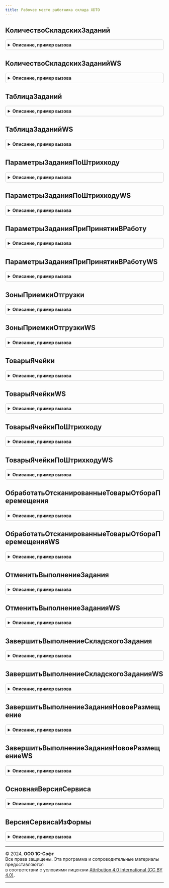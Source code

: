 ```yaml
---
title: Рабочее место работника склада XDTO
---
```



## КоличествоСкладскихЗаданий
<details style="margin: 1em 0; padding: 0.5em; border: 1px solid #ccc; border-radius: 6px;">

<summary style="font-weight: bold; cursor: pointer;">Описание, пример вызова</summary>

```bsl

// Возвращает число - количество документов-заданий доступных для выполнения работником склада
// при обращении к функции GetJobsCount web-сервиса "WMSMobileClientExchange".
//
// Параметры:
//	Форма - ФормаКлиентскогоПриложения - форма мобильного рабочего места работника склада,
//	Прокси - WSПрокси - прокси для вызова web-сервиса,
//	ТипЗадания - Строка - тип складского задания.
//
// Возвращаемое значение:
//	Число - количество доступных для выполнения заданий заданного вида.
//
Функция КоличествоСкладскихЗаданий(Форма, Прокси, ТипЗадания) Экспорт
```

Пример вызова
```bsl
Результат = РабочееМестоРаботникаСкладаXDTO.КоличествоСкладскихЗаданий(Форма, Прокси, ТипЗадания) 
```
</details>

## КоличествоСкладскихЗаданийWS
<details style="margin: 1em 0; padding: 0.5em; border: 1px solid #ccc; border-radius: 6px;">

<summary style="font-weight: bold; cursor: pointer;">Описание, пример вызова</summary>

```bsl

// Возвращает - количество документов-заданий доступных для выполнения работником склада.
//
// Параметры:
//	ИдСклада - Строка - идентификатор склада;
//	ИдПомещения - Строка - идентификатор помещения;
//	ТипЗадания - ЗначениеXDTO - ТипыЗаданий XDTO-пакета WMSMobileClientExchange - тип складского задания;
//	ИдИсполнителя - Строка - идентификатор пользователя;
//	ВсеИсполнители - Булево - Истина, получение количества всех доступных складских заданий.
//
// Возвращаемое значение:
//	Число - количество доступных для выполнения заданий заданного вида.
//
Функция КоличествоСкладскихЗаданийWS(ИдСклада, ИдПомещения, ТипЗадания, ИдИсполнителя, ВсеИсполнители) Экспорт
```

Пример вызова
```bsl
Результат = РабочееМестоРаботникаСкладаXDTO.КоличествоСкладскихЗаданийWS(ИдСклада, ИдПомещения, ТипЗадания, ИдИсполнителя, ВсеИсполнители) 
```
</details>

## ТаблицаЗаданий
<details style="margin: 1em 0; padding: 0.5em; border: 1px solid #ccc; border-radius: 6px;">

<summary style="font-weight: bold; cursor: pointer;">Описание, пример вызова</summary>

```bsl

// Возвращает таблицу заданий, выбранного типа операции при обращении к функции
// GetJobsTable web-сервиса "WMSMobileClientExchange".
//
// Параметры:
//	Форма - ФормаКлиентскогоПриложения - форма мобильного рабочего места работника склада,
//	ТипЗадания - Строка - тип складского задания.
//
// Возвращаемое значение:
//	ТаблицаЗначений - таблица заданий.
//
Функция ТаблицаЗаданий(Форма, ТипЗадания) Экспорт
```

Пример вызова
```bsl
Результат = РабочееМестоРаботникаСкладаXDTO.ТаблицаЗаданий(Форма, ТипЗадания) 
```
</details>

## ТаблицаЗаданийWS
<details style="margin: 1em 0; padding: 0.5em; border: 1px solid #ccc; border-radius: 6px;">

<summary style="font-weight: bold; cursor: pointer;">Описание, пример вызова</summary>

```bsl

// Возвращает таблицу заданий типа 'ТаблицаЗаданий' XDTO-пакета WMSMobileClientExchange*,
// выбранного типа операции.
//
// Параметры:
//	ИдСклада - Строка - идентификатор склада;
//	ИдПомещения - Строка - идентификатор помещения;
//	ТипЗадания - ЗначениеXDTO - ТипыЗаданий XDTO-пакета WMSMobileClientExchange* - тип складского задания;
//	ИдИсполнителя - Строка - идентификатор пользователя;
//	ВсеИсполнители - Булево - получение всех доступных складских заданий.
//	ВерсияСервиса - Строка - версия сервиса в формате "A.B.C"? фактически указывает на ws и пакет WMSMobileClientExchange_A_B_C
//
// Возвращаемое значение:
//	ЗначениеXDTO - ТаблицаЗаданий XDTO пакета WMSMobileClientExchange, таблица заданий.
//
Функция ТаблицаЗаданийWS(ИдСклада, ИдПомещения, ТипЗадания, ИдИсполнителя, ВсеИсполнители, ВерсияСервиса = "") Экспорт
```

Пример вызова
```bsl
Результат = РабочееМестоРаботникаСкладаXDTO.ТаблицаЗаданийWS(ИдСклада, ИдПомещения, ТипЗадания, ИдИсполнителя, ВсеИсполнители, ВерсияСервиса);
```
</details>

## ПараметрыЗаданияПоШтрихкоду
<details style="margin: 1em 0; padding: 0.5em; border: 1px solid #ccc; border-radius: 6px;">

<summary style="font-weight: bold; cursor: pointer;">Описание, пример вызова</summary>

```bsl

// Возвращает структуру со служебной информацией о задании при сканировании штрихкода складского
// задания, а также при обращении к функции GetJobIDAndTypeByBarcode web-сервиса "WMSMobileClientExchange".
//
// Параметры:
//	Форма - ФормаКлиентскогоПриложения - форма мобильного рабочего места работника склада,
//	Штрихкод - Строка - штрихкод складского задания,
//	ТипЗадания - Строка - тип складского задания.
//	ГлубинаДетализацииМаркировки - Число - глубина детализации
//
// Возвращаемое значение:
//	см. РабочееМестоРаботникаСкладаПрограммныйИнтерфейс.ПараметрыЗадания
//
Функция ПараметрыЗаданияПоШтрихкоду(Форма, Штрихкод, ТипЗадания, ГлубинаДетализацииМаркировки = 0) Экспорт
```

Пример вызова
```bsl
Результат = РабочееМестоРаботникаСкладаXDTO.ПараметрыЗаданияПоШтрихкоду(Форма, Штрихкод, ТипЗадания, ГлубинаДетализацииМаркировки);
```
</details>

## ПараметрыЗаданияПоШтрихкодуWS
<details style="margin: 1em 0; padding: 0.5em; border: 1px solid #ccc; border-radius: 6px;">

<summary style="font-weight: bold; cursor: pointer;">Описание, пример вызова</summary>

```bsl

// Возвращает сведения со служебной информацией складского задания типа 'ПараметрыЗадания'
// XDTO-пакета WMSMobileClientExchange. Функция вызывается при сканировании штрихкода документа
// складского задания.
//
// Параметры:
//	Штрихкод - Строка - штрихкод складского задания;
//	ИдСклада - Строка - идентификатор склада;
//	ИдПомещения - Строка - идентификатор помещения;
//	ИдИсполнителя - Строка - идентификатор исполнителя складского задания;
//	ТипЗадания - ЗначениеXDTO - ТипыЗаданий XDTO-пакета WMSMobileClientExchange - тип складского задания;
//	ГлубинаДетализацииМаркировки - Число - глубина детализация информации по маркированным упаковкам:
//				0 - без детализации
//				999 - без ограничения вложенности.
//	ВерсияСервиса - Строка - постфикс версии сервиса.
//
// Возвращаемое значение:
//	ЗначениеXDTO - ПараметрыЗадания XDTO-пакета WMSMobileClientExchange.
//
Функция ПараметрыЗаданияПоШтрихкодуWS(Штрихкод, ИдСклада, ИдПомещения, ИдИсполнителя, ТипЗадания, Экспорт
```

Пример вызова
```bsl
Результат = РабочееМестоРаботникаСкладаXDTO.ПараметрыЗаданияПоШтрихкодуWS(Штрихкод, ИдСклада, ИдПомещения, ИдИсполнителя, ТипЗадания, );
```
</details>

## ПараметрыЗаданияПриПринятииВРаботу
<details style="margin: 1em 0; padding: 0.5em; border: 1px solid #ccc; border-radius: 6px;">

<summary style="font-weight: bold; cursor: pointer;">Описание, пример вызова</summary>

```bsl

// Возвращает структуру со служебной информацией о задании. Функция вызывается при выборе задания
// из табличной части 'Задания' формы обработки 'РабочееМестоРаботникаСклада', а также при
// обращении к функции GetAndTakeAllotmentPickJob web-сервиса "WMSMobileClientExchange".
//
// Параметры:
//	Форма - ФормаКлиентскогоПриложения - форма мобильного рабочего места работника склада,
//	Задание - ДокументСсылка - ссылка документа складского задания.
//
// Возвращаемое значение:
// см. РабочееМестоРаботникаСкладаПрограммныйИнтерфейс.ПараметрыЗадания
//
Функция ПараметрыЗаданияПриПринятииВРаботу(Форма, Задание) Экспорт
```

Пример вызова
```bsl
Результат = РабочееМестоРаботникаСкладаXDTO.ПараметрыЗаданияПриПринятииВРаботу(Форма, Задание) 
```
</details>

## ПараметрыЗаданияПриПринятииВРаботуWS
<details style="margin: 1em 0; padding: 0.5em; border: 1px solid #ccc; border-radius: 6px;">

<summary style="font-weight: bold; cursor: pointer;">Описание, пример вызова</summary>

```bsl

// Возвращает сведения со служебной информацией складского задания типа 'ПараметрыЗадания'
// XDTO-пакета WMSMobileClientExchange, при выборе задания из табличной части 'Задания' формы обработки
// 'РабочееМестоРаботникаСклада'.
//
// Параметры:
//	ИдЗадания - Строка - идентификатор документа задания;
//	ИдИсполнителя - Строка - идентификатор исполнителя складского задания;
//	ТипЗадания - ЗначениеXDTO - ТипыЗаданий XDTO-пакета WMSMobileClientExchange - тип складского задания.
//	ГлубинаДетализацииМаркировки - Число -
//	ВерсияСервиса - Строка -
//
// Возвращаемое значение:
//	ЗначениеXDTO - ПараметрыЗадания XDTO-пакета WMSMobileClientExchange.
//
Функция ПараметрыЗаданияПриПринятииВРаботуWS(ИдЗадания, ИдИсполнителя, ТипЗадания, Экспорт
```

Пример вызова
```bsl
Результат = РабочееМестоРаботникаСкладаXDTO.ПараметрыЗаданияПриПринятииВРаботуWS(ИдЗадания, ИдИсполнителя, ТипЗадания, );
```
</details>

## ЗоныПриемкиОтгрузки
<details style="margin: 1em 0; padding: 0.5em; border: 1px solid #ccc; border-radius: 6px;">

<summary style="font-weight: bold; cursor: pointer;">Описание, пример вызова</summary>

```bsl

// Возвращает таблицу ячеек зон приемки и отгрузки по указанному складу при обращении
// к функции GetAcceptanceAreas web-сервиса "WMSMobileClientExchange".
//
// Параметры:
//	Форма - ФормаКлиентскогоПриложения - форма мобильного рабочего места работника склада.
//
// Возвращаемое значение:
//	ТаблицаЗначений - таблица с описанием складских зон приемки и отгрузки:
//		* Ячейка - СправочникСсылка.СкладскиеЯчейки - адрес складской ячейки;
//		* ТипЯчейки - ПеречислениеСсылка.ТипыСкладскихЯчеек - тип складской ячейки;
//		* Склад - СправочникСсылка.Склады - склад, в котором расположена ячейка приемки (отгрузки);
//		* НаименованиеСклада - Строка - наименование склада;
//		* КодЯчейки - Строка - строковое представление складской ячейки.
//
Функция ЗоныПриемкиОтгрузки(Форма) Экспорт
```

Пример вызова
```bsl
Результат = РабочееМестоРаботникаСкладаXDTO.ЗоныПриемкиОтгрузки(Форма) 
```
</details>

## ЗоныПриемкиОтгрузкиWS
<details style="margin: 1em 0; padding: 0.5em; border: 1px solid #ccc; border-radius: 6px;">

<summary style="font-weight: bold; cursor: pointer;">Описание, пример вызова</summary>

```bsl

// Возвращает таблицу ячеек зон приемки и отгрузки по указанному складу.
//
// Параметры:
//	ИдСклада - Строка - идентификатор склада,
//	ИдПомещения - Строка - идентификатор помещения.
//	ВерсияСервиса - Строка -
//
// Возвращаемое значение:
//	ЗначениеXDTO - ПараметрыСпискаЯчеек XDTO-пакета WMSMobileClientExchange*.
//
Функция ЗоныПриемкиОтгрузкиWS(ИдСклада, ИдПомещения, ВерсияСервиса = "") Экспорт
```

Пример вызова
```bsl
Результат = РабочееМестоРаботникаСкладаXDTO.ЗоныПриемкиОтгрузкиWS(ИдСклада, ИдПомещения, ВерсияСервиса);
```
</details>

## ТоварыЯчейки
<details style="margin: 1em 0; padding: 0.5em; border: 1px solid #ccc; border-radius: 6px;">

<summary style="font-weight: bold; cursor: pointer;">Описание, пример вызова</summary>

```bsl

// Возвращает таблицу товаров, хранящихся в ячейке по ссылке ячейки при обращении к функции
// GetGoodsOfCellStored web-сервиса "WMSMobileClientExchange".
//
// Параметры:
//	Форма - ФормаКлиентскогоПриложения - форма мобильного рабочего места работника склада,
//	Ячейка - СправочникСсылка.СкладскиеЯчейки - складская ячейка.
//
// Возвращаемое значение:
//	см. ТаблицаТоварыЯчейки
//
Функция ТоварыЯчейки(Форма, Ячейка) Экспорт
```

Пример вызова
```bsl
Результат = РабочееМестоРаботникаСкладаXDTO.ТоварыЯчейки(Форма, Ячейка) 
```
</details>

## ТоварыЯчейкиWS
<details style="margin: 1em 0; padding: 0.5em; border: 1px solid #ccc; border-radius: 6px;">

<summary style="font-weight: bold; cursor: pointer;">Описание, пример вызова</summary>

```bsl

// Возвращает таблицу товаров, хранящихся в ячейке.
//
// Параметры:
//	ИдЯчейки - Строка - идентификатор складской ячейки.
//	ВерсияСервиса - Строка
//
// Возвращаемое значение:
//	ЗначениеXDTO - ПараметрыТоваровЯчейки XDTO-пакета WMSMobileClientExchange.
//
Функция ТоварыЯчейкиWS(ИдЯчейки, ВерсияСервиса = "") Экспорт
```

Пример вызова
```bsl
Результат = РабочееМестоРаботникаСкладаXDTO.ТоварыЯчейкиWS(ИдЯчейки, ВерсияСервиса);
```
</details>

## ТоварыЯчейкиПоШтрихкоду
<details style="margin: 1em 0; padding: 0.5em; border: 1px solid #ccc; border-radius: 6px;">

<summary style="font-weight: bold; cursor: pointer;">Описание, пример вызова</summary>

```bsl

// Возвращает таблицу товаров, хранящихся в ячейке по штрихкоду ячейки при обращении к функции
// GetGoodsOfCellStoredByBarcode web-сервиса "WMSMobileClientExchange".
//
// Параметры:
//	Форма - ФормаКлиентскогоПриложения - форма мобильного рабочего места работника склада,
//	Штрихкод - Строка - штрихкод ячейки.
//
// Возвращаемое значение:
//	Структура:
//	*КодВозврата - Число
//	*Ячейка - см. СсылкаСправочника
//
Функция ТоварыЯчейкиПоШтрихкоду(Форма, Штрихкод) Экспорт
```

Пример вызова
```bsl
Результат = РабочееМестоРаботникаСкладаXDTO.ТоварыЯчейкиПоШтрихкоду(Форма, Штрихкод) 
```
</details>

## ТоварыЯчейкиПоШтрихкодуWS
<details style="margin: 1em 0; padding: 0.5em; border: 1px solid #ccc; border-radius: 6px;">

<summary style="font-weight: bold; cursor: pointer;">Описание, пример вызова</summary>

```bsl

// Возвращает таблицу товаров, хранящихся в ячейке.
//
// Параметры:
//	Штрихкод - Строка - штрихкод складской ячейки,
//	ИдСклада - Строка - идентификатор склада,
//	ИдПомещения - Строка - идентификатор помещения.
//	ВерсияСервиса - Строка
//
// Возвращаемое значение:
//	ЗначениеXDTO - ПараметрыТоваровЯчейки XDTO-пакета WMSMobileClientExchange.
//
Функция ТоварыЯчейкиПоШтрихкодуWS(Штрихкод, ИдСклада, ИдПомещения, ВерсияСервиса = "") Экспорт
```

Пример вызова
```bsl
Результат = РабочееМестоРаботникаСкладаXDTO.ТоварыЯчейкиПоШтрихкодуWS(Штрихкод, ИдСклада, ИдПомещения, ВерсияСервиса);
```
</details>

## ОбработатьОтсканированныеТоварыОтбораПеремещения
<details style="margin: 1em 0; padding: 0.5em; border: 1px solid #ccc; border-radius: 6px;">

<summary style="font-weight: bold; cursor: pointer;">Описание, пример вызова</summary>

```bsl

// Вызывается при завершении отбора товаров складской операции "Перемещение", а также при обращении
// к функции SetPickedGoodsInAllotmentPickJob web-сервиса "WMSMobileClientExchange".
//
// Параметры:
//	Форма - ФормаКлиентскогоПриложения - форма мобильного рабочего места работника склада.
//
// Возвращаемое значение:
//	см. РабочееМестоРаботникаСкладаПрограммныйИнтерфейс.ПараметрыЗадания
//
Функция ОбработатьОтсканированныеТоварыОтбораПеремещения(Форма) Экспорт
```

Пример вызова
```bsl
Результат = РабочееМестоРаботникаСкладаXDTO.ОбработатьОтсканированныеТоварыОтбораПеремещения(Форма) 
```
</details>

## ОбработатьОтсканированныеТоварыОтбораПеремещенияWS
<details style="margin: 1em 0; padding: 0.5em; border: 1px solid #ccc; border-radius: 6px;">

<summary style="font-weight: bold; cursor: pointer;">Описание, пример вызова</summary>

```bsl

// Вызывается при завершении отбора товаров при выполнении задания перемещения.
//
// Параметры:
//	ИдЗадания - Строка - идентификатор документа складского задания;
//	ОтсканированныеТоварыWS - ЗначениеXDTO - таблица XDTO-пакета WMSMobileClientExchange - таблица отсканированных
//		товаров.
//	ВерсияСервиса - Строка
//
// Возвращаемое значение:
//	ЗначениеXDTO - ПараметрыОбработкиОтсканированныхТоваров XDTO-пакета WMSMobileClientExchange.
//
Функция ОбработатьОтсканированныеТоварыОтбораПеремещенияWS(ИдЗадания, ОтсканированныеТоварыWS, ВерсияСервиса = "") Экспорт
```

Пример вызова
```bsl
Результат = РабочееМестоРаботникаСкладаXDTO.ОбработатьОтсканированныеТоварыОтбораПеремещенияWS(ИдЗадания, ОтсканированныеТоварыWS, ВерсияСервиса);
```
</details>

## ОтменитьВыполнениеЗадания
<details style="margin: 1em 0; padding: 0.5em; border: 1px solid #ccc; border-radius: 6px;">

<summary style="font-weight: bold; cursor: pointer;">Описание, пример вызова</summary>

```bsl

// Отменяет выполнение текущего складского задания, переводит в первоначальный статус,
// при обращении к функции CancelJob web-сервиса "WMSMobileClientExchange".
//
// Параметры:
//	Форма - ФормаКлиентскогоПриложения - форма мобильного рабочего места работника склада,
//	Задание - ДокументСсылка - ссылка документа складского задания.
//
// Возвращаемое значение:
//	см. РабочееМестоРаботникаСкладаПрограммныйИнтерфейс.ПараметрыЗадания
//
Функция ОтменитьВыполнениеЗадания(Форма, Задание) Экспорт
```

Пример вызова
```bsl
Результат = РабочееМестоРаботникаСкладаXDTO.ОтменитьВыполнениеЗадания(Форма, Задание) 
```
</details>

## ОтменитьВыполнениеЗаданияWS
<details style="margin: 1em 0; padding: 0.5em; border: 1px solid #ccc; border-radius: 6px;">

<summary style="font-weight: bold; cursor: pointer;">Описание, пример вызова</summary>

```bsl

// Отменяет выполнение текущего складского задания, переводит в первоначальный статус.
//
// Параметры:
//	ИдЗадания - Строка - идентификатор складского задания;
//	ИдИсполнителя - Строка - идентификатор пользователя;
//	ТипЗадания - ЗначениеXDTO - ТипыЗаданий XDTO-пакета WMSMobileClientExchange - тип складского задания.
//	ВерсияСервиса - Строка
//
// Возвращаемое значение:
//	ЗначениеXDTO - ПараметрыОтменыВыполненияЗадания - XDTO-пакета WMSMobileClientExchange.
//
Функция ОтменитьВыполнениеЗаданияWS(ИдЗадания, ИдИсполнителя, ТипЗадания, ВерсияСервиса = "") Экспорт
```

Пример вызова
```bsl
Результат = РабочееМестоРаботникаСкладаXDTO.ОтменитьВыполнениеЗаданияWS(ИдЗадания, ИдИсполнителя, ТипЗадания, ВерсияСервиса);
```
</details>

## ЗавершитьВыполнениеСкладскогоЗадания
<details style="margin: 1em 0; padding: 0.5em; border: 1px solid #ccc; border-radius: 6px;">

<summary style="font-weight: bold; cursor: pointer;">Описание, пример вызова</summary>

```bsl

// Завершает выполнение складского задания. При сканировании товаров - отсканированные товары
//  переносятся в табличные части документов, при наборе - создаются новые складские задания.
//  Устанавливаются нужные статусы у документов, выполняется проведение документов.
//  Вызывается при обращении к функции CompleteJob web-сервиса "WMSMobileClientExchange".
//
// Параметры:
//  Форма	 - ФормаКлиентскогоПриложения	 - форма мобильного рабочего места работника склада,
//  Задание	 - ДокументСсылка	 - ссылка документа складского задание.
//
// Возвращаемое значение:
//  см. РабочееМестоРаботникаСкладаПрограммныйИнтерфейс.ПараметрыЗадания
//
Функция ЗавершитьВыполнениеСкладскогоЗадания(Форма, Задание) Экспорт
```

Пример вызова
```bsl
Результат = РабочееМестоРаботникаСкладаXDTO.ЗавершитьВыполнениеСкладскогоЗадания(Форма, Задание) 
```
</details>

## ЗавершитьВыполнениеСкладскогоЗаданияWS
<details style="margin: 1em 0; padding: 0.5em; border: 1px solid #ccc; border-radius: 6px;">

<summary style="font-weight: bold; cursor: pointer;">Описание, пример вызова</summary>

```bsl

// Завершает выполнение складского задания. При сканировании товаров - отсканированные товары
// переносятся в табличные части документов, при наборе - создаются новые складские задания.
// Устанавливаются нужные статусы у документов, выполняется проведение документов.
//
// Параметры:
//	ИдЗадания - Строка - идентификатор задания;
//	ИдИсполнителя - Строка - идентификатор исполнителя складского задания;
//	ОтсканированныеТоварыWS - ЗначениеXDTO - таблица XDTO-пакета WMSMobileClientExchange - данные отсканированных товаров;
//	ТипЗадания - ЗначениеXDTO - ТипыЗаданий XDTO-пакета WMSMobileClientExchange - тип складского задания;
//	ДополнительныеПараметры - ЗначениеXDTO - ПараметрыЗавершенияПеремещения XDTO-пакета WMSMobileClientExchange -
//		дополнительные параметры складской операции "Перемещение".
//	МаркировкаВерхнегоУровня - СписокXDTO,Неопределено - список маркировки упаковок
//	ВерсияСервиса - Строка
//
// Возвращаемое значение:
//	ЗначениеXDTO - ПараметрыЗавершенияСкладскогоЗадания XDTO-пакета WMSMobileClientExchange.
//
Функция ЗавершитьВыполнениеСкладскогоЗаданияWS( Экспорт
```

Пример вызова
```bsl
Результат = РабочееМестоРаботникаСкладаXDTO.ЗавершитьВыполнениеСкладскогоЗаданияWS();
```
</details>

## ЗавершитьВыполнениеЗаданияНовоеРазмещение
<details style="margin: 1em 0; padding: 0.5em; border: 1px solid #ccc; border-radius: 6px;">

<summary style="font-weight: bold; cursor: pointer;">Описание, пример вызова</summary>

```bsl

// Вызывается при завершении выполнения набора товаров для создания нового задания на размещение,
// а также при обращении к функции CompleteJobNewLocation web-сервиса "WMSMobileClientExchange".
//
// Параметры:
//	Форма - ФормаКлиентскогоПриложения - форма мобильного рабочего места работника склада.
//
// Возвращаемое значение:
//	см. РабочееМестоРаботникаСкладаПрограммныйИнтерфейс.ПараметрыЗадания
//
Функция ЗавершитьВыполнениеЗаданияНовоеРазмещение(Форма) Экспорт
```

Пример вызова
```bsl
Результат = РабочееМестоРаботникаСкладаXDTO.ЗавершитьВыполнениеЗаданияНовоеРазмещение(Форма) 
```
</details>

## ЗавершитьВыполнениеЗаданияНовоеРазмещениеWS
<details style="margin: 1em 0; padding: 0.5em; border: 1px solid #ccc; border-radius: 6px;">

<summary style="font-weight: bold; cursor: pointer;">Описание, пример вызова</summary>

```bsl

// Вызывается при завершении выполнения набора товаров для создания нового задания на размещение.
//
//	Параметры:
//	ИдСклада - Строка - идентификатор склада;
//	ИдПомещения - Строка - идентификатор помещения;
//	ИдЗоныПриемки - Строка - идентификатор ячейки;
//	ИдИсполнителя - Строка - идентификатор исполнителя складского задания;
//	ОтсканированныеТоварыWS - ЗначениеXDTO - таблица XDTO-пакета WMSMobileClientExchange - данные отсканированных
//		товаров.
//	ВерсияСервиса - Строка
//
// Возвращаемое значение:
//	ЗначениеXDTO - ПараметрыЗавершенияСкладскогоЗадания XDTO-пакета WMSMobileClientExchange.
//
Функция ЗавершитьВыполнениеЗаданияНовоеРазмещениеWS( Экспорт
```

Пример вызова
```bsl
Результат = РабочееМестоРаботникаСкладаXDTO.ЗавершитьВыполнениеЗаданияНовоеРазмещениеWS();
```
</details>

## ОсновнаяВерсияСервиса
<details style="margin: 1em 0; padding: 0.5em; border: 1px solid #ccc; border-radius: 6px;">

<summary style="font-weight: bold; cursor: pointer;">Описание, пример вызова</summary>

```bsl

// Возвращает версию сервиса для штатной обработки рабочего места работника склада
// Возвращаемое значение:
//	Строка -
//
Функция ОсновнаяВерсияСервиса() Экспорт
```

Пример вызова
```bsl
Результат = РабочееМестоРаботникаСкладаXDTO.ОсновнаяВерсияСервиса() 
```
</details>

## ВерсияСервисаИзФормы
<details style="margin: 1em 0; padding: 0.5em; border: 1px solid #ccc; border-radius: 6px;">

<summary style="font-weight: bold; cursor: pointer;">Описание, пример вызова</summary>

```bsl

// Версия сервиса из формы.
//
// Параметры:
//  Форма - ФормаКлиентскогоПриложения - Форма
//
// Возвращаемое значение:
//  Строка - версия сервиса
Функция ВерсияСервисаИзФормы(Форма) Экспорт
```

Пример вызова
```bsl
Результат = РабочееМестоРаботникаСкладаXDTO.ВерсияСервисаИзФормы(Форма) 
```
</details>

---

© 2024, **ООО 1С-Софт**  
Все права защищены. Эта программа и сопроводительные материалы предоставляются  
в соответствии с условиями лицензии [Attribution 4.0 International (CC BY 4.0)](https://creativecommons.org/licenses/by/4.0/legalcode).

---
